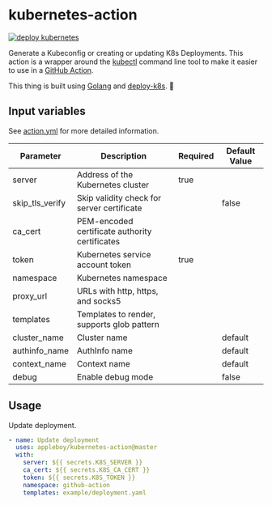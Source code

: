 # kubernetes-action

[![deploy kubernetes](https://github.com/appleboy/kubernetes-action/actions/workflows/ci.yml/badge.svg?branch=main)](https://github.com/appleboy/kubernetes-action/actions/workflows/ci.yml)

Generate a Kubeconfig or creating or updating K8s Deployments. This action is a wrapper around the [kubectl](https://kubernetes.io/docs/reference/kubectl/overview/) command line tool to make it easier to use in a [GitHub Action](https://github.com/features/actions).

This thing is built using [Golang](https://go.dev) and [deploy-k8s](https://github.com/appleboy/deploy-k8s). 🚀

## Input variables

See [action.yml](./action.yml) for more detailed information.

| Parameter       | Description                                               | Required | Default Value |
|-----------------|-----------------------------------------------------------|----------|---------------|
| server          | Address of the Kubernetes cluster                          | true     |               |
| skip_tls_verify | Skip validity check for server certificate                |          | false         |
| ca_cert         | PEM-encoded certificate authority certificates            |          |               |
| token           | Kubernetes service account token                           | true     |               |
| namespace       | Kubernetes namespace                                       |          |               |
| proxy_url       | URLs with http, https, and socks5                          |          |               |
| templates       | Templates to render, supports glob pattern                 |          |               |
| cluster_name    | Cluster name                                              |          | default       |
| authinfo_name   | AuthInfo name                                              |          | default       |
| context_name    | Context name                                               |          | default       |
| debug           | Enable debug mode                                          |          | false         |

## Usage

Update deployment.

```yaml
- name: Update deployment
  uses: appleboy/kubernetes-action@master
  with:
    server: ${{ secrets.K8S_SERVER }}
    ca_cert: ${{ secrets.K8S_CA_CERT }}
    token: ${{ secrets.K8S_TOKEN }}
    namespace: github-action
    templates: example/deployment.yaml
```
